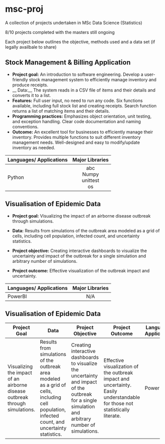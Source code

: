 # msc-proj
A collection of projects undertaken in MSc Data Science (Statistics)

8/10 projects completed with the masters still ongoing

Each project below outlines the objective, methods used and a data set (if legally availbale to share)

## Stock Management & Billing Application

* __Project goal:__ An introduction to software engineering. Develop a user-friendly stock management system to efficiently manage inventory and produce receipts.
*  __  Data:__  The system reads in a CSV file of items and their details and converts it to a list.
* __Features:__ Full user input, no need to run any code. Six functions available, including full stock list and creating receipts. Search function returns a list of matching items and their details.
* __Programming practices:__ Emphasizes object orientation, unit testing, and exception handling. Clear code documentation and naming conventions.
* __Outcome:__ An excellent tool for businesses to efficiently manage their inventory. Provides multiple functions to suit different inventory management needs. Well-designed and easy to modify/update inventory as needed.
  


<div align="right">

| Languages/ Applications   | Major Libraries|  
|:----------|:-------------:|
| Python   |  abc<br>Numpy<br>unittest<br>os|

</div>



## Visualisation of Epidemic Data

* __Project goal:__ Visualizing the impact of an airborne disease outbreak through simulations.

* __Data:__ Results from simulations of the outbreak area modeled as a grid of cells, including cell population, infected count, and uncertainty statistics.

* __Project objective:__ Creating interactive dashboards to visualize the uncertainty and impact of the outbreak for a single simulation and arbitrary number of simulations.

* __Project outcome:__ Effective visualization of the outbreak impact and uncertainty.



| Languages/ Applications   |      Major Libraries      |  
|:--------------------------|:-------------------------:|
| PowerBI                  |                       N/A |






## Visualisation of Epidemic Data

<center>

|Project Goal|Data|Project Objective| Project Outcome          | Languages/ Applications   |      Major Libraries      |  
|------------|-----------------------|------------------|--------------------------|--------------------------|:-------------------------:|
|Visualizing the impact of an airborne disease outbreak through simulations.|Results from simulations of the outbreak area modeled as a grid of cells, including cell population, infected count, and uncertainty statistics.|Creating interactive dashboards to visualize the uncertainty and impact of the outbreak for a single simulation and arbitrary number of simulations.|    Effective visualization of the outbreak impact and uncertainty. Easily understandable for those not statistically literate. | PowerBI | N/A |

</center>


